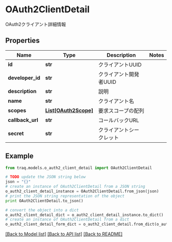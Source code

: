# OAuth2ClientDetail

OAuth2クライアント詳細情報

## Properties

Name | Type | Description | Notes
------------ | ------------- | ------------- | -------------
**id** | **str** | クライアントUUID | 
**developer_id** | **str** | クライアント開発者UUID | 
**description** | **str** | 説明 | 
**name** | **str** | クライアント名 | 
**scopes** | [**List[OAuth2Scope]**](OAuth2Scope.md) | 要求スコープの配列 | 
**callback_url** | **str** | コールバックURL | 
**secret** | **str** | クライアントシークレット | 

## Example

```python
from traq.models.o_auth2_client_detail import OAuth2ClientDetail

# TODO update the JSON string below
json = "{}"
# create an instance of OAuth2ClientDetail from a JSON string
o_auth2_client_detail_instance = OAuth2ClientDetail.from_json(json)
# print the JSON string representation of the object
print OAuth2ClientDetail.to_json()

# convert the object into a dict
o_auth2_client_detail_dict = o_auth2_client_detail_instance.to_dict()
# create an instance of OAuth2ClientDetail from a dict
o_auth2_client_detail_form_dict = o_auth2_client_detail.from_dict(o_auth2_client_detail_dict)
```
[[Back to Model list]](../README.md#documentation-for-models) [[Back to API list]](../README.md#documentation-for-api-endpoints) [[Back to README]](../README.md)


